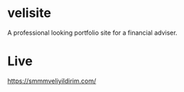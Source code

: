 # velisite

A professional looking portfolio site for a financial adviser.

# Live
https://smmmveliyildirim.com/
